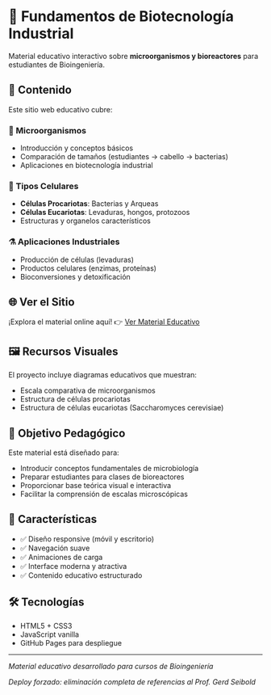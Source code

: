 # 🧬 Fundamentos de Biotecnología Industrial

Material educativo interactivo sobre **microorganismos y bioreactores** para estudiantes de Bioingeniería.

## 📖 Contenido

Este sitio web educativo cubre:

### 🦠 Microorganismos
- Introducción y conceptos básicos
- Comparación de tamaños (estudiantes → cabello → bacterias)
- Aplicaciones en biotecnología industrial

### 🔬 Tipos Celulares
- **Células Procariotas**: Bacterias y Arqueas
- **Células Eucariotas**: Levaduras, hongos, protozoos
- Estructuras y organelos característicos

### ⚗️ Aplicaciones Industriales
- Producción de células (levaduras)
- Productos celulares (enzimas, proteínas)
- Bioconversiones y detoxificación

## 🌐 Ver el Sitio

¡Explora el material online aquí! 👉 [Ver Material Educativo](https://pjvalverde.github.io/bioreactores/)

## 🖼️ Recursos Visuales

El proyecto incluye diagramas educativos que muestran:
- Escala comparativa de microorganismos
- Estructura de células procariotas
- Estructura de células eucariotas (Saccharomyces cerevisiae)

## 🎯 Objetivo Pedagógico

Este material está diseñado para:
- Introducir conceptos fundamentales de microbiología
- Preparar estudiantes para clases de bioreactores
- Proporcionar base teórica visual e interactiva
- Facilitar la comprensión de escalas microscópicas

## 📱 Características

- ✅ Diseño responsive (móvil y escritorio)
- ✅ Navegación suave
- ✅ Animaciones de carga
- ✅ Interface moderna y atractiva
- ✅ Contenido educativo estructurado

## 🛠️ Tecnologías

- HTML5 + CSS3
- JavaScript vanilla
- GitHub Pages para despliegue

---

*Material educativo desarrollado para cursos de Bioingeniería* 

_Deploy forzado: eliminación completa de referencias al Prof. Gerd Seibold_